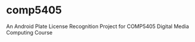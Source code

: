# comp5405
An Android Plate License Recognition Project for COMP5405 Digital Media Computing Course
